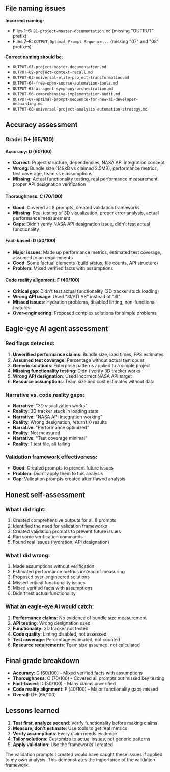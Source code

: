 ## File naming issues

**Incorrect naming:**
- Files 1–6: `01-project-master-documentation.md` (missing "OUTPUT" prefix)
- Files 7–8: `OUTPUT-Optimal Prompt Sequence...` (missing "07" and "08" prefixes)

**Correct naming should be:**
- `OUTPUT-01-project-master-documentation.md`
- `OUTPUT-02-project-context-recall.md`
- `OUTPUT-03-universal-elite-project-transformation.md`
- `OUTPUT-04-free-open-source-automation-tools.md`
- `OUTPUT-05-ai-agent-symphony-orchestration.md`
- `OUTPUT-06-comprehensive-implementation-audit.md`
- `OUTPUT-07-optimal-prompt-sequence-for-new-ai-developer-onboarding.md`
- `OUTPUT-08-universal-project-analysis-automation-strategy.md`

## Accuracy assessment

### **Grade: D+ (65/100)**

#### **Accuracy: D (60/100)**
- **Correct**: Project structure, dependencies, NASA API integration concept
- **Wrong**: Bundle size (149kB vs claimed 2.5MB), performance metrics, test coverage, team size assumptions
- **Missing**: Actual functionality testing, real performance measurement, proper API designation verification

#### **Thoroughness: C (70/100)**
- **Good**: Covered all 8 prompts, created validation frameworks
- **Missing**: Real testing of 3D visualization, proper error analysis, actual performance measurement
- **Gaps**: Didn't verify NASA API designation issue, didn't test actual functionality

#### **Fact-based: D (50/100)**
- **Major issues**: Made up performance metrics, estimated test coverage, assumed team requirements
- **Good**: Some factual elements (build status, file counts, API structure)
- **Problem**: Mixed verified facts with assumptions

#### **Code reality alignment: F (40/100)**
- **Critical gap**: Didn't test actual functionality (3D tracker stuck loading)
- **Wrong API usage**: Used "3I/ATLAS" instead of "3I"
- **Missed issues**: Hydration problems, disabled linting, non-functional features
- **Over-engineering**: Proposed complex solutions for simple problems

## Eagle-eye AI agent assessment

### **Red flags detected:**
1. **Unverified performance claims**: Bundle size, load times, FPS estimates
2. **Assumed test coverage**: Percentage without actual test count
3. **Generic solutions**: Enterprise patterns applied to a simple project
4. **Missing functionality testing**: Didn't verify 3D tracker works
5. **Wrong API designation**: Used incorrect NASA API target
6. **Resource assumptions**: Team size and cost estimates without data

### **Narrative vs. code reality gaps:**
- **Narrative**: "3D visualization works"
- **Reality**: 3D tracker stuck in loading state
- **Narrative**: "NASA API integration working"
- **Reality**: Wrong designation, returns 0 results
- **Narrative**: "Performance optimized"
- **Reality**: Not measured
- **Narrative**: "Test coverage minimal"
- **Reality**: 1 test file, all failing

### **Validation framework effectiveness:**
- **Good**: Created prompts to prevent future issues
- **Problem**: Didn't apply them to this analysis
- **Gap**: Validation prompts created after flawed analysis

## Honest self-assessment

### **What I did right:**
1. Created comprehensive outputs for all 8 prompts
2. Identified the need for validation frameworks
3. Created validation prompts to prevent future issues
4. Ran some verification commands
5. Found real issues (hydration, API designation)

### **What I did wrong:**
1. Made assumptions without verification
2. Estimated performance metrics instead of measuring
3. Proposed over-engineered solutions
4. Missed critical functionality issues
5. Mixed verified facts with assumptions
6. Didn't test actual functionality

### **What an eagle-eye AI would catch:**
1. **Performance claims**: No evidence of bundle size measurement
2. **API testing**: Wrong designation used
3. **Functionality**: 3D tracker not tested
4. **Code quality**: Linting disabled, not assessed
5. **Test coverage**: Percentage estimated, not counted
6. **Resource requirements**: Team size assumed, not calculated

## Final grade breakdown

- **Accuracy**: D (60/100) - Mixed verified facts with assumptions
- **Thoroughness**: C (70/100) - Covered all prompts but missed key testing
- **Fact-based**: D (50/100) - Many claims unverified
- **Code reality alignment**: F (40/100) - Major functionality gaps missed
- **Overall**: D+ (65/100)

## Lessons learned

1. **Test first, analyze second**: Verify functionality before making claims
2. **Measure, don't estimate**: Use tools to get real metrics
3. **Verify assumptions**: Every claim needs evidence
4. **Tailor solutions**: Customize to actual issues, not generic patterns
5. **Apply validation**: Use the frameworks I created

The validation prompts I created would have caught these issues if applied to my own analysis. This demonstrates the importance of the validation framework.
